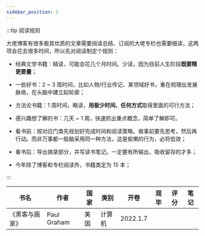 ```yaml
---
sidebar_position: 1
---
```


:::tip 阅读规则

大佬博客有很多极其优质的文章需要阅读总结、订阅的大佬专栏也需要细读，这两项会花去很多时间，所以先对阅读制定个规则：

- 经典文学书籍：精读，可能会花几个月时间。少读，因为目前人生阶段**既要精更要量**；
- 一些好书：2 ~ 3 周时间，比如人物/行业传记、某领域好书，重在梳理出发展脉络，在头脑中建立起轮廓；
- 方法论书籍：1 周时间，略读，**用极少时间、任何方式**取得里面的可行方法；
- 感兴趣想了解的书：几天 ~ 1 周，快速抓出重点概念，简单了解即可。

- 看书前：按对应门类先规划好完成时间和阅读策略。做事前要先思考，然后再行动。而非万事都一股脑采用同一种方法，这是偷懒的行为，必将低效；
- 看书后：导出摘录部分，并写读书笔记。一定要有所输出，吸收留存的才多；
- 今年除了博客和专栏阅读外，书籍类定为 15 本；

:::

| 书名 | 作者 | 国家 | 类别 | 开卷 | 观毕 | 评分 | 笔记 |
| --- | --- | --- | --- | --- | --- | --- | --- |
| 《黑客与画家》 | Paul Graham | 美国 | 计算机 | 2022.1.7 |  |  |  |  |